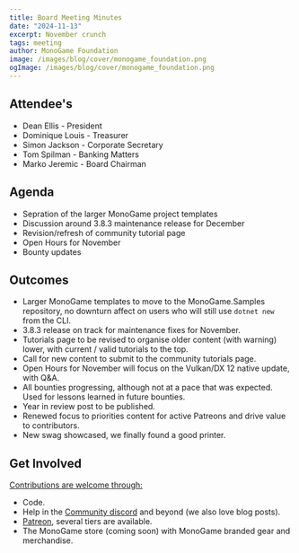 ```yaml
---
title: Board Meeting Minutes
date: "2024-11-13"
excerpt: November crunch
tags: meeting
author: MonoGame Foundation
image: /images/blog/cover/monogame_foundation.png
ogImage: /images/blog/cover/monogame_foundation.png
---
```


## Attendee's

- Dean Ellis - President
- Dominique Louis - Treasurer
- Simon Jackson - Corporate Secretary
- Tom Spilman - Banking Matters
- Marko Jeremic - Board Chairman

## Agenda

- Sepration of the larger MonoGame project templates
- Discussion around 3.8.3 maintenance release for December
- Revision/refresh of community tutorial page
- Open Hours for November
- Bounty updates

## Outcomes

- Larger MonoGame templates to move to the MonoGame.Samples repository, no downturn affect on users who will still use `dotnet new` from the CLI.
- 3.8.3 release on track for maintenance fixes for November.
- Tutorials page to be revised to organise older content (with warning) lower, with current / valid tutorials to the top.
- Call for new content to submit to the community tutorials page.
- Open Hours for November will focus on the Vulkan/DX 12 native update, with Q&A.
- All bounties progressing, although not at a pace that was expected.  Used for lessons learned in future bounties.
- Year in review post to be published.
- Renewed focus to priorities content for active Patreons and drive value to contributors.
- New swag showcased, we finally found a good printer.


## Get Involved

[Contributions are welcome through:](https://monogame.net/donate/)

- Code.
- Help in the [Community discord](https://discord.gg/monogame) and beyond (we also love blog posts).
- [Patreon](https://www.patreon.com/bePatron?u=3142012), several tiers are available.
- The MonoGame store (coming soon) with MonoGame branded gear and merchandise.

